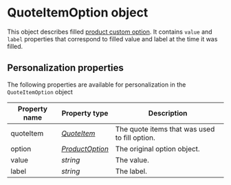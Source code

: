# QuoteItemOption object

This object describes filled [product custom option][product-option-object]. It
contains `value` and `label` properties that correspond to filled value and label
at the time it was filled.

## Personalization properties

The following properties are available for personalization in the `QuoteItemOption` object

| Property name   | Property type                            | Description                                   |
|-----------------|----------------------------------------- |-----------------------------------------------|
| quoteItem       | _[QuoteItem][quote-item-object]_         | The quote items that was used to fill option. |
| option          | _[ProductOption][product-option-object]_ | The original option object.                   |
| value           | _string_                                 | The value.                                    |
| label           | _string_                                 | The label.                                    |


[product-option-object]: copernica-docs:MarketingSuite/magento-integration/object/product-option
[quote-item-object]: copernica-docs:MarketingSuite/magento-integration/object/quote-item
